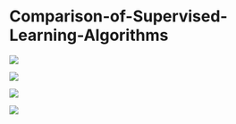 # Comparison-of-Supervised-Learning-Algorithms

<img src="https://github.com/Estheroy/Comparison-of-Supervised-Learning-Algorithms/blob/master/An.Empirical.Comparison.of.Five.Supervised.Learning.Algorithms.KNN.SVMs.DT.Bagged.DT.and.Naive.Bayes.jpg
">

<img src="https://github.com/Estheroy/Comparison-of-Supervised-Learning-Algorithms/blob/master/An.Empirical.Comparison.of.Five.Supervised.Learning.Algorithms.KNN.SVMs.DT.Bagged.DT.and.Naive.Bayes2.jpg
">


<img src="https://github.com/Estheroy/Comparison-of-Supervised-Learning-Algorithms/blob/master/An.Empirical.Comparison.of.Five.Supervised.Learning.Algorithms.KNN.SVMs.DT.Bagged.DT.and.Naive.Bayes3.jpg
">

<img src="https://github.com/Estheroy/Comparison-of-Supervised-Learning-Algorithms/blob/master/An.Empirical.Comparison.of.Five.Supervised.Learning.Algorithms.KNN.SVMs.DT.Bagged.DT.and.Naive.Bayes4.jpg
">


